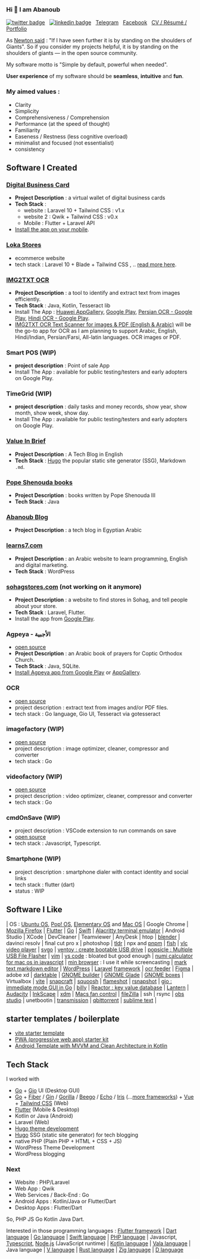 ### Hi 👋 I am Abanoub

[![twitter badge](https://img.shields.io/badge/twitter-@abanoubha-%231FA1F1?style=flat&logo=twitter&logoColor=white)](https://twitter.com/abanoubha)
&nbsp;
[![linkedin badge](https://img.shields.io/badge/linkedin-abanoub_hanna-%230177B5?style=flat&logo=linkedin)](https://www.linkedin.com/in/abanoub-hanna)
&nbsp;
[Telegram](https://t.me/abanoubchan)
&nbsp;
[Facebook](https://www.facebook.com/AbanoubHannaDotCom)
&nbsp;
[CV / Résumé / Portfolio](https://abanoubhanna.netlify.app/me)

As [Newton said](https://en.wikipedia.org/wiki/Standing_on_the_shoulders_of_giants) : "If I have seen further it is by standing on the shoulders of Giants". So if you consider my projects helpful, it is by standing on the shoulders of giants — in the open source community.

My software motto is "Simple by default, powerful when needed".

__User experience__ of my software should be __seamless__, __intuitive__ and __fun__.

### My aimed values :

- Clarity
- Simplicity
- Comprehensiveness / Comprehension
- Performance (at the speed of thought)
- Familiarity
- Easeness / Restness (less cognitive overload)
- minimalist and focused (not essentialist)
- consistency

## Software I Created

### [Digital Business Card](https://kartbusiness.com)

- __Project Description__ : a virtual wallet of digital business cards
- __Tech Stack__ :
  - website : Laravel 10 + Tailwind CSS : v1.x
  - website 2 : Qwik + Tailwind CSS : v0.x
  - Mobile : Flutter + Laravel API
- [Install the app on your mobile](https://kartbusiness.com/app).

### [Loka Stores](https://lokastores.com)

- ecommerce website
- tech stack : Laravel 10 + Blade + Tailwind CSS , .. [read more here](https://abanoubhanna.com).

### [IMG2TXT OCR](https://play.google.com/store/apps/details?id=com.softwarepharaoh.img2txt)

- __Project Description__ : a tool to identify and extract text from images efficiently.
- __Tech Stack__ : Java, Kotlin, Tesseract lib
- Install The App : [Huawei AppGallery](https://appgallery.huawei.com/#/app/C102909069), [Google Play](https://play.google.com/store/apps/details?id=com.softwarepharaoh.img2txt.latin), [Persian OCR - Google Play](https://play.google.com/store/apps/details?id=com.softwarepharaoh.img2txt.persian), [Hindi OCR - Google Play](https://play.google.com/store/apps/details?id=com.softwarepharaoh.img2txt.hindi).
- [IMG2TXT OCR Text Scanner for images & PDF (English & Arabic)](https://play.google.com/store/apps/details?id=com.softwarepharaoh.img2txt) will be the go-to app for OCR as I am planning to support Arabic, English, Hindi/Indian, Persian/Farsi, All-latin languages. OCR images or PDF.

### Smart POS (WIP)

- __project description__ : Point of sale App
- Install The App : available for public testing/testers and early adopters on Google Play.

### TimeGrid (WIP)

- __project description__ : daily tasks and money records, show year, show month, show week, show day.
- Install The App : available for public testing/testers and early adopters on Google Play.

### [Value In Brief](https://valueinbrief.com)

- __Project Description__ : A Tech Blog in English
- __Tech Stack__ : [Hugo](https://github.com/gohugoio/hugo) the popular static site generator (SSG), Markdown `.md`.

### [Pope Shenouda books](https://play.google.com/store/apps/details?id=com.softwarepharaoh.popebooks)

- __Project Description__ : books written by Pope Shenouda III
- __Tech Stack__ : Java

### [Abanoub Blog](https://www.abanoubhanna.com)

- __Project Description__ : a tech blog in Egyptian Arabic

### [learns7.com](https://learns7.com)

- __Project Description__ : an Arabic website to learn programming, English and digital marketing.
- __Tech Stack__ : WordPress

### [sohagstores.com](https://sohagstores.com/) (not working on it anymore)

- __Project Description__ : a website to find stores in Sohag, and tell people about your store.
- __Tech Stack__ : Laravel, Flutter.
- Install the app from [Google Play](https://play.google.com/store/apps/details?id=com.sohagstores.app).

### Agpeya - الأجبية

- [open source](https://github.com/abanoubha/agpeya)
- __Project Description__ : an Arabic book of prayers for Coptic Orthodox Church.
- __Tech Stack__ : Java, SQLite.
- [Install Agpeya app from Google Play](https://play.google.com/store/apps/details?id=com.softwarepharaoh.agpeya) or [AppGallery](https://appgallery.cloud.huawei.com/ag/n/app/C105039643?channelId=agpeya&id=8c4974399ed54f9c820e5b5a6fbce4a8&s=2F8958B2459A92B4D6694B856BE386F8C719CCBBB64C2F2AD638E53CAA3C9E98&detailType=0&v=&callType=AGDLINK&installType=0000).

### OCR

- [open source](https://github.com/abanoubha/ocr)
- project description : extract text from images and/or PDF files.
- tech stack : Go language, Gio UI, Tesseract via gotesseract

### imagefactory (WIP)

- [open source](https://github.com/abanoubha/imagefactory)
- project description : image optimizer, cleaner, compressor and converter
- tech stack : Go

### videofactory (WIP)

- [open source](https://github.com/abanoubha/videofactory)
- project description : video optimizer, cleaner, compressor and converter
- tech stack : Go

### cmdOnSave (WIP)

- project description : VSCode extension to run commands on save
- [open source](https://github.com/abanoubha/cmdOnSave)
- tech stack : Javascript, Typescript.

### Smartphone (WIP)

- project description : smartphone dialer with contact identity and social links
- tech stack : flutter (dart)
- status : WIP

## Software I Like

|
OS : [Ubuntu OS](https://github.com/ubuntu), [Pop! OS](https://github.com/pop-os), [Elementary OS](https://github.com/elementary) and [Mac OS](https://en.wikipedia.org/wiki/MacOS)
|
Google Chrome
|
[Mozilla Firefox](https://github.com/mozilla/gecko-dev)
|
[Flutter](https://github.com/flutter/flutter)
|
[Go](https://github.com/golang/go)
|
[Swift](https://github.com/apple/swift)
|
[Alacritty terminal emulator](https://github.com/alacritty/alacritty)
|
Android Studio
|
XCode
|
DevCleaner
|
Teamviewer
|
AnyDesk
|
htop
|
[blender](https://github.com/blender/blender)
|
davinci resolv
|
final cut pro x
|
photoshop
|
[tldr](https://github.com/tldr-pages/tldr)
|
npx and [pnpm](https://github.com/pnpm/pnpm)
|
[fish](https://github.com/fish-shell/fish-shell)
|
[vlc video player](https://github.com/videolan/vlc)
|
[svgo](https://github.com/ajstarks/svgo)
|
[ventoy : create bootable USB drive](https://github.com/ventoy/Ventoy)
|
[popsicle : Multiple USB File Flasher](https://github.com/pop-os/popsicle)
|
[vim](https://github.com/vim/vim)
|
[vs code](https://github.com/microsoft/vscode) : bloated but good enough
|
[numi calculator for mac os in javascript](https://github.com/nikolaeu/numi)
|
[min browser](https://github.com/minbrowser/min) : I use it while screencasting
|
[mark text markdown editor](https://github.com/marktext/marktext)
|
[WordPress](https://github.com/WordPress/WordPress)
|
[Laravel](https://github.com/laravel/laravel) [framework](https://github.com/laravel/framework)
|
[ocr feeder](https://github.com/GNOME/ocrfeeder)
|
[Figma](https://github.com/Figma-Linux/figma-linux)
|
adobe xd
|
[darktable](https://github.com/darktable-org/darktable)
|
[GNOME builder](https://github.com/GNOME/gnome-builder)
|
[GNOME Glade](https://github.com/GNOME/glade)
|
[GNOME boxes](https://github.com/GNOME/gnome-boxes)
|
Virtualbox
|
[vite](https://github.com/vitejs/vite)
|
[snapcraft](https://github.com/snapcore/snapcraft)
|
[squoosh](https://github.com/GoogleChromeLabs/squoosh)
|
[flameshot](https://github.com/flameshot-org/flameshot)
|
[rsnapshot](https://github.com/rsnapshot/rsnapshot)
|
[gio : immediate mode GUI in Go](https://github.com/gioui/gio)
|
[billy](https://github.com/premium-minds/billy)
|
[Reactor : key value database](https://github.com/oky2abbas/reactor)
|
[Lantern](https://getlantern.org/en_US/index.html)
|
[Audacity](https://www.audacityteam.org/)
|
[InkScape](https://inkscape.org/)
|
[xdm](https://xtremedownloadmanager.com/)
|
[Macs fan control](https://crystalidea.com/macs-fan-control)
|
[fileZilla](https://filezilla-project.org/sourcecode.php)
|
ssh
|
rsync
|
[obs studio](https://github.com/obsproject/obs-studio)
|
unetbootin
|
[transmission](https://github.com/transmission/transmission)
|
[qbittorrent](https://github.com/qbittorrent/qBittorrent)
|
[sublime text](https://github.com/SublimeText)
|

## starter templates / boilerplate

- [vite starter template](https://github.com/antfu/vitesse)
- [PWA (progressive web app) starter kit](https://github.com/Polymer/pwa-starter-kit)
- [Android Template with MVVM and Clean Architecture in Kotlin](https://github.com/Drjacky/MVVMTemplate)

## Tech Stack

I worked with

  - [Go](https://github.com/golang/go) + [Gio](https://github.com/gioui/gio) UI (Desktop GUI)
  - [Go](https://github.com/golang/go) + [Fiber](https://github.com/gofiber/fiber) / [Gin](https://github.com/gin-gonic/gin) / [Gorilla](https://github.com/gorilla) / [Beego](https://github.com/beego/beego) / [Echo](https://github.com/labstack/echo) / [Iris](https://github.com/kataras/iris) (...[more frameworks](https://github.com/avelino/awesome-go#web-frameworks)) + [Vue](https://github.com/vuejs/vue) + [Tailwind CSS]() (Web)
  - [Flutter](https://github.com/flutter) (Mobile & Desktop)
  - Kotlin or Java (Android)
  - Laravel (Web)
  - [Hugo theme development](https://gohugo.io/templates/)
  - [Hugo](https://github.com/gohugoio/hugo) SSG (static site generator) for tech blogging
  - native PHP (Plain PHP + HTML + CSS + JS)
  - WordPress Theme Development
  - WordPress blogging

### Next

- Website : PHP/Laravel
- Web App : Qwik
- Web Services / Back-End : Go
- Android Apps : Kotlin/Java or Flutter/Dart
- Desktop Apps : Flutter/Dart

So, PHP JS Go Kotlin Java Dart.

Interested in those programming languages : [Flutter framework](https://flutter.dev/) | [Dart language](https://dart.dev/) | [Go language](https://github.com/golang) | [Swift language](https://github.com/apple/swift) | [PHP language](https://github.com/php) | Javascript, [Typescript](https://github.com/microsoft/TypeScript), [Node.js](https://github.com/nodejs/node) (JavaScript runtime) | [Kotlin language](https://github.com/kotlin) | [Vala language](https://github.com/GNOME/vala) | Java language | [V language](https://github.com/vlang) | [Rust language](https://github.com/rust-lang) | [Zig language](https://github.com/ziglang) | [D language](https://github.com/dlang)
